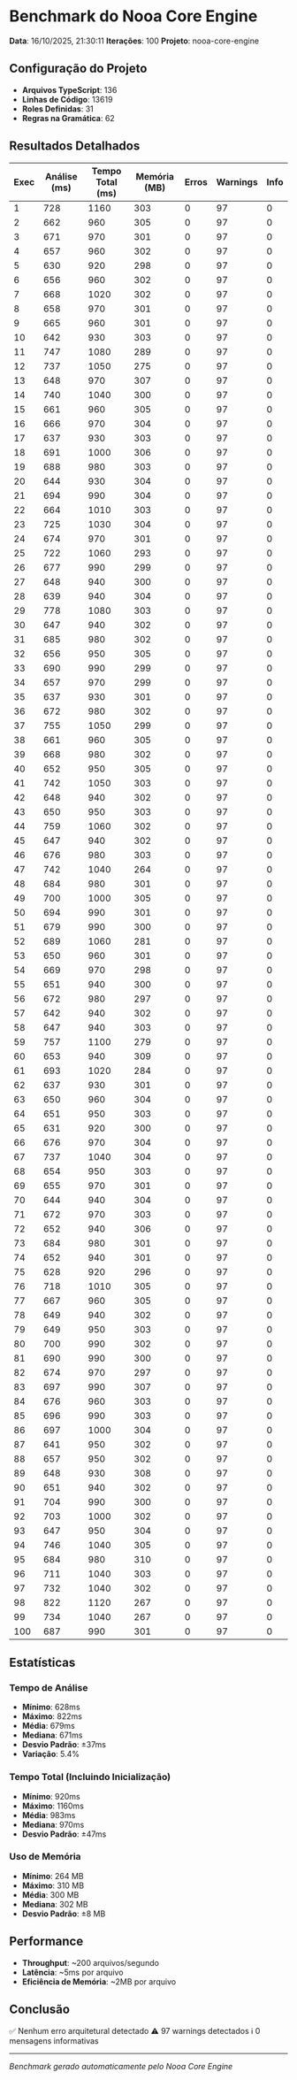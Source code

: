 # Benchmark do Nooa Core Engine

**Data**: 16/10/2025, 21:30:11
**Iterações**: 100
**Projeto**: nooa-core-engine

## Configuração do Projeto

- **Arquivos TypeScript**: 136
- **Linhas de Código**: 13619
- **Roles Definidas**: 31
- **Regras na Gramática**: 62

## Resultados Detalhados

| Exec | Análise (ms) | Tempo Total (ms) | Memória (MB) | Erros | Warnings | Info |
|------|--------------|------------------|--------------|-------|----------|------|
| 1 | 728 | 1160 | 303 | 0 | 97 | 0 |
| 2 | 662 | 960 | 305 | 0 | 97 | 0 |
| 3 | 671 | 970 | 301 | 0 | 97 | 0 |
| 4 | 657 | 960 | 302 | 0 | 97 | 0 |
| 5 | 630 | 920 | 298 | 0 | 97 | 0 |
| 6 | 656 | 960 | 302 | 0 | 97 | 0 |
| 7 | 668 | 1020 | 302 | 0 | 97 | 0 |
| 8 | 658 | 970 | 301 | 0 | 97 | 0 |
| 9 | 665 | 960 | 301 | 0 | 97 | 0 |
| 10 | 642 | 930 | 303 | 0 | 97 | 0 |
| 11 | 747 | 1080 | 289 | 0 | 97 | 0 |
| 12 | 737 | 1050 | 275 | 0 | 97 | 0 |
| 13 | 648 | 970 | 307 | 0 | 97 | 0 |
| 14 | 740 | 1040 | 300 | 0 | 97 | 0 |
| 15 | 661 | 960 | 305 | 0 | 97 | 0 |
| 16 | 666 | 970 | 304 | 0 | 97 | 0 |
| 17 | 637 | 930 | 303 | 0 | 97 | 0 |
| 18 | 691 | 1000 | 306 | 0 | 97 | 0 |
| 19 | 688 | 980 | 303 | 0 | 97 | 0 |
| 20 | 644 | 930 | 304 | 0 | 97 | 0 |
| 21 | 694 | 990 | 304 | 0 | 97 | 0 |
| 22 | 664 | 1010 | 303 | 0 | 97 | 0 |
| 23 | 725 | 1030 | 304 | 0 | 97 | 0 |
| 24 | 674 | 970 | 301 | 0 | 97 | 0 |
| 25 | 722 | 1060 | 293 | 0 | 97 | 0 |
| 26 | 677 | 990 | 299 | 0 | 97 | 0 |
| 27 | 648 | 940 | 300 | 0 | 97 | 0 |
| 28 | 639 | 940 | 304 | 0 | 97 | 0 |
| 29 | 778 | 1080 | 303 | 0 | 97 | 0 |
| 30 | 647 | 940 | 302 | 0 | 97 | 0 |
| 31 | 685 | 980 | 302 | 0 | 97 | 0 |
| 32 | 656 | 950 | 305 | 0 | 97 | 0 |
| 33 | 690 | 990 | 299 | 0 | 97 | 0 |
| 34 | 657 | 970 | 299 | 0 | 97 | 0 |
| 35 | 637 | 930 | 301 | 0 | 97 | 0 |
| 36 | 672 | 980 | 302 | 0 | 97 | 0 |
| 37 | 755 | 1050 | 299 | 0 | 97 | 0 |
| 38 | 661 | 960 | 305 | 0 | 97 | 0 |
| 39 | 668 | 980 | 302 | 0 | 97 | 0 |
| 40 | 652 | 950 | 305 | 0 | 97 | 0 |
| 41 | 742 | 1050 | 303 | 0 | 97 | 0 |
| 42 | 648 | 940 | 302 | 0 | 97 | 0 |
| 43 | 650 | 950 | 303 | 0 | 97 | 0 |
| 44 | 759 | 1060 | 302 | 0 | 97 | 0 |
| 45 | 647 | 940 | 302 | 0 | 97 | 0 |
| 46 | 676 | 980 | 303 | 0 | 97 | 0 |
| 47 | 742 | 1040 | 264 | 0 | 97 | 0 |
| 48 | 684 | 980 | 301 | 0 | 97 | 0 |
| 49 | 700 | 1000 | 305 | 0 | 97 | 0 |
| 50 | 694 | 990 | 301 | 0 | 97 | 0 |
| 51 | 679 | 990 | 300 | 0 | 97 | 0 |
| 52 | 689 | 1060 | 281 | 0 | 97 | 0 |
| 53 | 650 | 960 | 301 | 0 | 97 | 0 |
| 54 | 669 | 970 | 298 | 0 | 97 | 0 |
| 55 | 651 | 940 | 300 | 0 | 97 | 0 |
| 56 | 672 | 980 | 297 | 0 | 97 | 0 |
| 57 | 642 | 940 | 302 | 0 | 97 | 0 |
| 58 | 647 | 940 | 303 | 0 | 97 | 0 |
| 59 | 757 | 1100 | 279 | 0 | 97 | 0 |
| 60 | 653 | 940 | 309 | 0 | 97 | 0 |
| 61 | 693 | 1020 | 284 | 0 | 97 | 0 |
| 62 | 637 | 930 | 301 | 0 | 97 | 0 |
| 63 | 650 | 960 | 304 | 0 | 97 | 0 |
| 64 | 651 | 950 | 303 | 0 | 97 | 0 |
| 65 | 631 | 920 | 300 | 0 | 97 | 0 |
| 66 | 676 | 970 | 304 | 0 | 97 | 0 |
| 67 | 737 | 1040 | 304 | 0 | 97 | 0 |
| 68 | 654 | 950 | 303 | 0 | 97 | 0 |
| 69 | 655 | 970 | 301 | 0 | 97 | 0 |
| 70 | 644 | 940 | 304 | 0 | 97 | 0 |
| 71 | 672 | 970 | 303 | 0 | 97 | 0 |
| 72 | 652 | 940 | 306 | 0 | 97 | 0 |
| 73 | 684 | 980 | 301 | 0 | 97 | 0 |
| 74 | 652 | 940 | 301 | 0 | 97 | 0 |
| 75 | 628 | 920 | 296 | 0 | 97 | 0 |
| 76 | 718 | 1010 | 305 | 0 | 97 | 0 |
| 77 | 667 | 960 | 305 | 0 | 97 | 0 |
| 78 | 649 | 940 | 302 | 0 | 97 | 0 |
| 79 | 649 | 950 | 303 | 0 | 97 | 0 |
| 80 | 700 | 990 | 302 | 0 | 97 | 0 |
| 81 | 690 | 990 | 300 | 0 | 97 | 0 |
| 82 | 674 | 970 | 297 | 0 | 97 | 0 |
| 83 | 697 | 990 | 307 | 0 | 97 | 0 |
| 84 | 676 | 960 | 303 | 0 | 97 | 0 |
| 85 | 696 | 990 | 303 | 0 | 97 | 0 |
| 86 | 697 | 1000 | 304 | 0 | 97 | 0 |
| 87 | 641 | 950 | 302 | 0 | 97 | 0 |
| 88 | 657 | 950 | 302 | 0 | 97 | 0 |
| 89 | 648 | 930 | 308 | 0 | 97 | 0 |
| 90 | 651 | 940 | 302 | 0 | 97 | 0 |
| 91 | 704 | 990 | 300 | 0 | 97 | 0 |
| 92 | 703 | 1000 | 302 | 0 | 97 | 0 |
| 93 | 647 | 950 | 304 | 0 | 97 | 0 |
| 94 | 746 | 1040 | 305 | 0 | 97 | 0 |
| 95 | 684 | 980 | 310 | 0 | 97 | 0 |
| 96 | 711 | 1040 | 303 | 0 | 97 | 0 |
| 97 | 732 | 1040 | 302 | 0 | 97 | 0 |
| 98 | 822 | 1120 | 267 | 0 | 97 | 0 |
| 99 | 734 | 1040 | 267 | 0 | 97 | 0 |
| 100 | 687 | 990 | 301 | 0 | 97 | 0 |

## Estatísticas

### Tempo de Análise

- **Mínimo**: 628ms
- **Máximo**: 822ms
- **Média**: 679ms
- **Mediana**: 671ms
- **Desvio Padrão**: ±37ms
- **Variação**: 5.4%

### Tempo Total (Incluindo Inicialização)

- **Mínimo**: 920ms
- **Máximo**: 1160ms
- **Média**: 983ms
- **Mediana**: 970ms
- **Desvio Padrão**: ±47ms

### Uso de Memória

- **Mínimo**: 264 MB
- **Máximo**: 310 MB
- **Média**: 300 MB
- **Mediana**: 302 MB
- **Desvio Padrão**: ±8 MB

## Performance

- **Throughput**: ~200 arquivos/segundo
- **Latência**: ~5ms por arquivo
- **Eficiência de Memória**: ~2MB por arquivo

## Conclusão

✅ Nenhum erro arquitetural detectado
⚠️ 97 warnings detectados
ℹ️ 0 mensagens informativas

---

*Benchmark gerado automaticamente pelo Nooa Core Engine*
